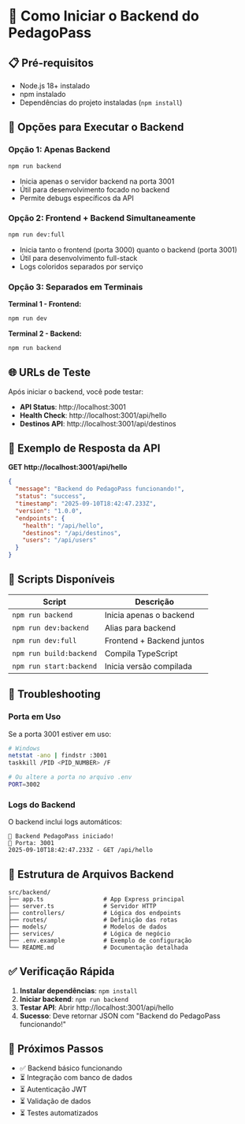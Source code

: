 # 🚀 Como Iniciar o Backend do PedagoPass

## 📋 Pré-requisitos

- Node.js 18+ instalado
- npm instalado
- Dependências do projeto instaladas (`npm install`)

## 🎯 Opções para Executar o Backend

### Opção 1: Apenas Backend
```bash
npm run backend
```
- Inicia apenas o servidor backend na porta 3001
- Útil para desenvolvimento focado no backend
- Permite debugs específicos da API

### Opção 2: Frontend + Backend Simultaneamente
```bash
npm run dev:full
```
- Inicia tanto o frontend (porta 3000) quanto o backend (porta 3001)
- Útil para desenvolvimento full-stack
- Logs coloridos separados por serviço

### Opção 3: Separados em Terminais
**Terminal 1 - Frontend:**
```bash
npm run dev
```

**Terminal 2 - Backend:**
```bash
npm run backend
```

## 🌐 URLs de Teste

Após iniciar o backend, você pode testar:

- **API Status**: http://localhost:3001
- **Health Check**: http://localhost:3001/api/hello
- **Destinos API**: http://localhost:3001/api/destinos

## 📝 Exemplo de Resposta da API

**GET http://localhost:3001/api/hello**
```json
{
  "message": "Backend do PedagoPass funcionando!",
  "status": "success",
  "timestamp": "2025-09-10T18:42:47.233Z",
  "version": "1.0.0",
  "endpoints": {
    "health": "/api/hello",
    "destinos": "/api/destinos",
    "users": "/api/users"
  }
}
```

## 🔧 Scripts Disponíveis

| Script | Descrição |
|--------|-----------|
| `npm run backend` | Inicia apenas o backend |
| `npm run dev:backend` | Alias para backend |
| `npm run dev:full` | Frontend + Backend juntos |
| `npm run build:backend` | Compila TypeScript |
| `npm run start:backend` | Inicia versão compilada |

## 🐛 Troubleshooting

### Porta em Uso
Se a porta 3001 estiver em uso:
```bash
# Windows
netstat -ano | findstr :3001
taskkill /PID <PID_NUMBER> /F

# Ou altere a porta no arquivo .env
PORT=3002
```

### Logs do Backend
O backend inclui logs automáticos:
```
🚀 Backend PedagoPass iniciado!
🚀 Porta: 3001
2025-09-10T18:42:47.233Z - GET /api/hello
```

## 📂 Estrutura de Arquivos Backend

```
src/backend/
├── app.ts                 # App Express principal
├── server.ts              # Servidor HTTP
├── controllers/           # Lógica dos endpoints
├── routes/                # Definição das rotas
├── models/                # Modelos de dados
├── services/              # Lógica de negócio
├── .env.example           # Exemplo de configuração
└── README.md              # Documentação detalhada
```

## ✅ Verificação Rápida

1. **Instalar dependências**: `npm install`
2. **Iniciar backend**: `npm run backend`
3. **Testar API**: Abrir http://localhost:3001/api/hello
4. **Sucesso**: Deve retornar JSON com "Backend do PedagoPass funcionando!"

## 🎉 Próximos Passos

- ✅ Backend básico funcionando
- ⏳ Integração com banco de dados
- ⏳ Autenticação JWT
- ⏳ Validação de dados
- ⏳ Testes automatizados
